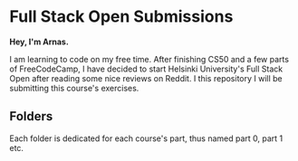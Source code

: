 # Full Stack Open Submissions

**Hey, I'm Arnas.**

I am learning to code on my free time. After finishing CS50 and a few parts of FreeCodeCamp, I have decided to start Helsinki University's Full Stack Open after reading some nice reviews on Reddit. I this repository I will be submitting this course's exercises.

## Folders

Each folder is dedicated for each course's part, thus named part 0, part 1 etc.
